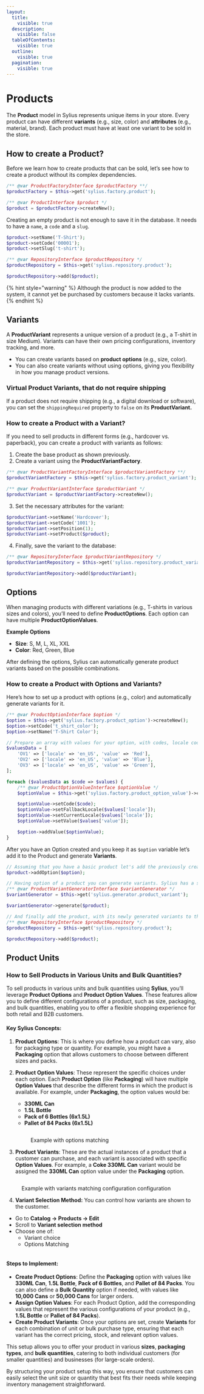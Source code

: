 ```yaml
---
layout:
  title:
    visible: true
  description:
    visible: false
  tableOfContents:
    visible: true
  outline:
    visible: true
  pagination:
    visible: true
---
```


# Products

The **Product** model in Sylius represents unique items in your store. Every product can have different **variants** (e.g., size, color) and **attributes** (e.g., material, brand). Each product must have at least one variant to be sold in the store.

## How to create a Product?

Before we learn how to create products that can be sold, let’s see how to create a product without its complex dependencies.

```php
/** @var ProductFactoryInterface $productFactory **/
$productFactory = $this->get('sylius.factory.product');

/** @var ProductInterface $product */
$product = $productFactory->createNew();
```

Creating an empty product is not enough to save it in the database. It needs to have a `name`, a `code` and a `slug`.

```php
$product->setName('T-Shirt');
$product->setCode('00001');
$product->setSlug('t-shirt');

/** @var RepositoryInterface $productRepository */
$productRepository = $this->get('sylius.repository.product');

$productRepository->add($product);
```

{% hint style="warning" %}
Although the product is now added to the system, it cannot yet be purchased by customers because it lacks variants.
{% endhint %}

## Variants

A **ProductVariant** represents a unique version of a product (e.g., a T-shirt in size Medium). Variants can have their own pricing configurations, inventory tracking, and more.

* You can create variants based on **product options** (e.g., size, color).
* You can also create variants without using options, giving you flexibility in how you manage product versions.

### Virtual Product Variants, that do not require shipping

If a product does not require shipping (e.g., a digital download or software), you can set the `shippingRequired` property to `false` on its **ProductVariant.**

### How to create a Product with a Variant?

If you need to sell products in different forms (e.g., hardcover vs. paperback), you can create a product with variants as follows:

1. Create the base product as shown previously.
2. Create a variant using the **ProductVariantFactory**.

```php
/** @var ProductVariantFactoryInterface $productVariantFactory **/
$productVariantFactory = $this->get('sylius.factory.product_variant');

/** @var ProductVariantInterface $productVariant */
$productVariant = $productVariantFactory->createNew();
```

3. Set the necessary attributes for the variant:

```php
$productVariant->setName('Hardcover');
$productVariant->setCode('1001');
$productVariant->setPosition(1);
$productVariant->setProduct($product);
```

4. Finally, save the variant to the database:

```php
/** @var RepositoryInterface $productVariantRepository */
$productVariantRepository = $this->get('sylius.repository.product_variant');

$productVariantRepository->add($productVariant);
```

## Options

When managing products with different variations (e.g., T-shirts in various sizes and colors), you’ll need to define **ProductOptions**. Each option can have multiple **ProductOptionValues**.

**Example Options**

* **Size**: S, M, L, XL, XXL
* **Color**: Red, Green, Blue

After defining the options, Sylius can automatically generate product variants based on the possible combinations.

### How to create a Product with Options and Variants?

Here’s how to set up a product with options (e.g., color) and automatically generate variants for it.

```php
/** @var ProductOptionInterface $option */
$option = $this->get('sylius.factory.product_option')->createNew();
$option->setCode('t_shirt_color');
$option->setName('T-Shirt Color');

// Prepare an array with values for your option, with codes, locale code and option values.
$valuesData = [
    'OV1' => ['locale' => 'en_US', 'value' => 'Red'],
    'OV2' => ['locale' => 'en_US', 'value' => 'Blue'],
    'OV3' => ['locale' => 'en_US', 'value' => 'Green'],
];

foreach ($valuesData as $code => $values) {
    /** @var ProductOptionValueInterface $optionValue */
    $optionValue = $this->get('sylius.factory.product_option_value')->createNew();

    $optionValue->setCode($code);
    $optionValue->setFallbackLocale($values['locale']);
    $optionValue->setCurrentLocale($values['locale']);
    $optionValue->setValue($values['value']);

    $option->addValue($optionValue);
}
```

After you have an Option created and you keep it as `$option` variable let’s add it to the Product and generate **Variants**.

```php
// Assuming that you have a basic product let's add the previously created option to it.
$product->addOption($option);

// Having option of a product you can generate variants. Sylius has a service for that operation.
/** @var ProductVariantGeneratorInterface $variantGenerator */
$variantGenerator = $this->get('sylius.generator.product_variant');

$variantGenerator->generate($product);

// And finally add the product, with its newly generated variants to the repository.
/** @var RepositoryInterface $productRepository */
$productRepository = $this->get('sylius.repository.product');

$productRepository->add($product);
```

## Product Units

### How to Sell Products in Various Units and Bulk Quantities?

To sell products in various units and bulk quantities using **Sylius**, you’ll leverage **Product Options** and **Product Option Values**. These features allow you to define different configurations of a product, such as size, packaging, and bulk quantities, enabling you to offer a flexible shopping experience for both retail and B2B customers.

#### Key Sylius Concepts:

1. **Product Options**: This is where you define how a product can vary, also for packaging type or quantity. For example, you might have a **Packaging** option that allows customers to choose between different sizes and packs.
2.  **Product Option Values**: These represent the specific choices under each option. Each **Product Option** (like **Packaging**) will have multiple **Option Values** that describe the different forms in which the product is available. For example, under **Packaging**, the option values would be:

    * **330ML Can**
    * **1.5L Bottle**
    * **Pack of 6 Bottles (6x1.5L)**
    * **Pallet of 84 Packs (6x1.5L)**

    <figure><img src="../../.gitbook/assets/image (63).png" alt=""><figcaption><p>Example with options matching</p></figcaption></figure>
3. **Product Variants**: These are the actual instances of a product that a customer can purchase, and each variant is associated with specific **Option Values**. For example, a **Coke 330ML Can** variant would be assigned the **330ML Can** option value under the **Packaging** option.

<figure><img src="../../.gitbook/assets/image (62).png" alt=""><figcaption><p>Example with variants matching configuration configuration</p></figcaption></figure>

4. **Variant Selection Method:** You can control how variants are shown to the customer.

* Go to **Catalog → Products → Edit**
* Scroll to **Variant selection method**
* Choose one of:
  * Variant choice
  * Options Matching

<figure><img src="../../.gitbook/assets/image (64).png" alt=""><figcaption></figcaption></figure>

#### Steps to Implement:

* **Create Product Options**: Define the **Packaging** option with values like **330ML Can**, **1.5L Bottle**, **Pack of 6 Bottles**, and **Pallet of 84 Packs**. You can also define a **Bulk Quantity** option if needed, with values like **10,000 Cans** or **50,000 Cans** for larger orders.
* **Assign Option Values**: For each Product Option, add the corresponding values that represent the various configurations of your product (e.g., **1.5L Bottle** or **Pallet of 84 Packs**).
* **Create Product Variants**: Once your options are set, create **Variants** for each combination of unit or bulk purchase type, ensuring that each variant has the correct pricing, stock, and relevant option values.

This setup allows you to offer your product in various **sizes**, **packaging types**, and **bulk quantities**, catering to both individual customers (for smaller quantities) and businesses (for large-scale orders).

By structuring your product setup this way, you ensure that customers can easily select the unit size or quantity that best fits their needs while keeping inventory management straightforward.
